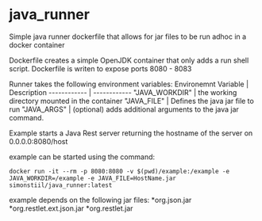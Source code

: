 # java_runner
Simple java runner dockerfile that allows for jar files to be run adhoc in a docker container

Dockerfile creates a simple OpenJDK container that only adds a run shell script.
Dockerfile is writen to expose ports 8080 - 8083

Runner takes the following environment variables:
Environemnt Variable | Description
------------ | ------------
"JAVA_WORKDIR" | the working directory mounted in the container
"JAVA_FILE" | Defines the java jar file to run
"JAVA_ARGS" | (optional) adds additional arguments to the java jar command.

Example starts a Java Rest server returning the hostname of the server on 0.0.0.0:8080/host

example can be started using the command:
```
docker run -it --rm -p 8080:8080 -v $(pwd)/example:/example -e JAVA_WORKDIR=/example -e JAVA_FILE=HostName.jar simonstiil/java_runner:latest
```

example depends on the following jar files:
*org.json.jar
*org.restlet.ext.json.jar
*org.restlet.jar